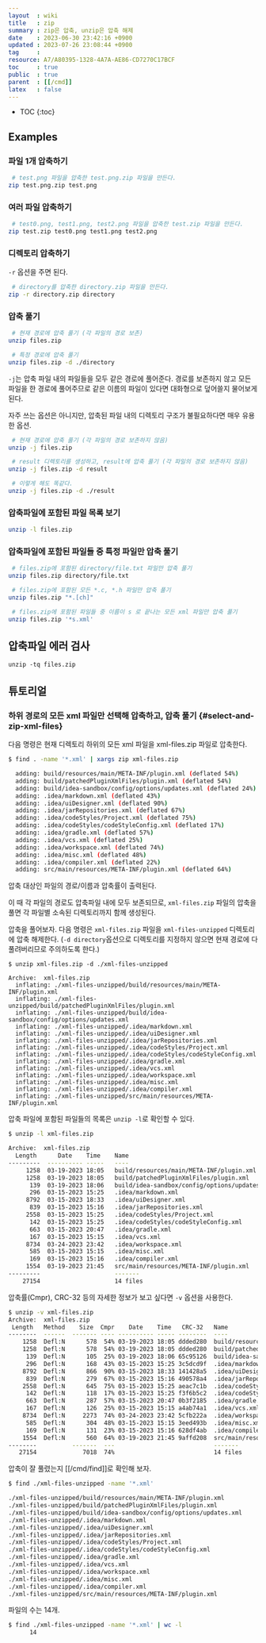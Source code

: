 ```yaml
---
layout  : wiki
title   : zip
summary : zip은 압축, unzip은 압축 해제
date    : 2023-06-30 23:42:16 +0900
updated : 2023-07-26 23:08:44 +0900
tag     : 
resource: A7/A80395-1328-4A7A-AE86-CD7270C17BCF
toc     : true
public  : true
parent  : [[/cmd]]
latex   : false
---
```

* TOC
{:toc}

## Examples

### 파일 1개 압축하기

```bash
 # test.png 파일을 압축한 test.png.zip 파일을 만든다.
zip test.png.zip test.png
```

### 여러 파일 압축하기

```bash
 # test0.png, test1.png, test2.png 파일을 압축한 test.zip 파일을 만든다.
zip test.zip test0.png test1.png test2.png
```

### 디렉토리 압축하기

`-r` 옵션을 주면 된다.

```bash
 # directory를 압축한 directory.zip 파일을 만든다.
zip -r directory.zip directory
```

### 압축 풀기

```bash
 # 현재 경로에 압축 풀기 (각 파일의 경로 보존)
unzip files.zip

 # 특정 경로에 압축 풀기
unzip files.zip -d ./directory
```

`-j`는 압축 파일 내의 파일들을 모두 같은 경로에 풀어준다.
경로를 보존하지 않고 모든 파일을 한 경로에 풀어주므로 같은 이름의 파일이 있다면 대화형으로 덮어쓸지 물어보게 된다.

자주 쓰는 옵션은 아니지만, 압축된 파일 내의 디렉토리 구조가 불필요하다면 매우 유용한 옵션.

```bash
 # 현재 경로에 압축 풀기 (각 파일의 경로 보존하지 않음)
unzip -j files.zip

 # result 디렉토리를 생성하고, result에 압축 풀기 (각 파일의 경로 보존하지 않음)
unzip -j files.zip -d result

 # 이렇게 해도 똑같다.
unzip -j files.zip -d ./result
```

### 압축파일에 포함된 파일 목록 보기

```bash
unzip -l files.zip
```

### 압축파일에 포함된 파일들 중 특정 파일만 압축 풀기

```bash
 # files.zip에 포함된 directory/file.txt 파일만 압축 풀기
unzip files.zip directory/file.txt

 # files.zip에 포함된 모든 *.c, *.h 파일만 압축 풀기
unzip files.zip "*.[ch]"

 # files.zip에 포함된 파일들 중 이름이 s 로 끝나는 모든 xml 파일만 압축 풀기
unzip files.zip '*s.xml'
```

## 압축파일 에러 검사

```
unzip -tq files.zip
```

## 튜토리얼

### 하위 경로의 모든 xml 파일만 선택해 압축하고, 압축 풀기 {#select-and-zip-xml-files}

다음 명령은 현재 디렉토리 하위의 모든 xml 파일을 xml-files.zip 파일로 압축한다.

```bash
$ find . -name '*.xml' | xargs zip xml-files.zip

  adding: build/resources/main/META-INF/plugin.xml (deflated 54%)
  adding: build/patchedPluginXmlFiles/plugin.xml (deflated 54%)
  adding: build/idea-sandbox/config/options/updates.xml (deflated 24%)
  adding: .idea/markdown.xml (deflated 43%)
  adding: .idea/uiDesigner.xml (deflated 90%)
  adding: .idea/jarRepositories.xml (deflated 67%)
  adding: .idea/codeStyles/Project.xml (deflated 75%)
  adding: .idea/codeStyles/codeStyleConfig.xml (deflated 17%)
  adding: .idea/gradle.xml (deflated 57%)
  adding: .idea/vcs.xml (deflated 25%)
  adding: .idea/workspace.xml (deflated 74%)
  adding: .idea/misc.xml (deflated 48%)
  adding: .idea/compiler.xml (deflated 22%)
  adding: src/main/resources/META-INF/plugin.xml (deflated 64%)
```

압축 대상인 파일의 경로/이름과 압축률이 출력된다.

이 때 각 파일의 경로도 압축파일 내에 모두 보존되므로, `xml-files.zip` 파일의 압축을 풀면 각 파일별 소속된 디렉토리까지 함께 생성된다.

압축을 풀어보자. 다음 명령은 `xml-files.zip` 파일을 `xml-files-unzipped` 디렉토리에 압축 해제한다.
(`-d directory`옵션으로 디렉토리를 지정하지 않으면 현재 경로에 다 풀려버리므로 주의하도록 한다.)

```
$ unzip xml-files.zip -d ./xml-files-unzipped

Archive:  xml-files.zip
  inflating: ./xml-files-unzipped/build/resources/main/META-INF/plugin.xml  
  inflating: ./xml-files-unzipped/build/patchedPluginXmlFiles/plugin.xml  
  inflating: ./xml-files-unzipped/build/idea-sandbox/config/options/updates.xml  
  inflating: ./xml-files-unzipped/.idea/markdown.xml  
  inflating: ./xml-files-unzipped/.idea/uiDesigner.xml  
  inflating: ./xml-files-unzipped/.idea/jarRepositories.xml  
  inflating: ./xml-files-unzipped/.idea/codeStyles/Project.xml  
  inflating: ./xml-files-unzipped/.idea/codeStyles/codeStyleConfig.xml  
  inflating: ./xml-files-unzipped/.idea/gradle.xml  
  inflating: ./xml-files-unzipped/.idea/vcs.xml  
  inflating: ./xml-files-unzipped/.idea/workspace.xml  
  inflating: ./xml-files-unzipped/.idea/misc.xml  
  inflating: ./xml-files-unzipped/.idea/compiler.xml  
  inflating: ./xml-files-unzipped/src/main/resources/META-INF/plugin.xml  
```

압축 파일에 포함된 파일들의 목록은 `unzip -l`로 확인할 수 있다.

```bash
$ unzip -l xml-files.zip

Archive:  xml-files.zip
  Length      Date    Time    Name
---------  ---------- -----   ----
     1258  03-19-2023 18:05   build/resources/main/META-INF/plugin.xml
     1258  03-19-2023 18:05   build/patchedPluginXmlFiles/plugin.xml
      139  03-19-2023 18:06   build/idea-sandbox/config/options/updates.xml
      296  03-15-2023 15:25   .idea/markdown.xml
     8792  03-15-2023 18:33   .idea/uiDesigner.xml
      839  03-15-2023 15:16   .idea/jarRepositories.xml
     2558  03-15-2023 15:25   .idea/codeStyles/Project.xml
      142  03-15-2023 15:25   .idea/codeStyles/codeStyleConfig.xml
      663  03-15-2023 20:47   .idea/gradle.xml
      167  03-15-2023 15:15   .idea/vcs.xml
     8734  03-24-2023 23:42   .idea/workspace.xml
      585  03-15-2023 15:15   .idea/misc.xml
      169  03-15-2023 15:16   .idea/compiler.xml
     1554  03-19-2023 21:45   src/main/resources/META-INF/plugin.xml
---------                     -------
    27154                     14 files
```

압축률(Cmpr), CRC-32 등의 자세한 정보가 보고 싶다면 `-v` 옵션을 사용한다.

```bash
$ unzip -v xml-files.zip 
Archive:  xml-files.zip
 Length   Method    Size  Cmpr    Date    Time   CRC-32   Name
--------  ------  ------- ---- ---------- ----- --------  ----
    1258  Defl:N      578  54% 03-19-2023 18:05 ddded280  build/resources/main/META-INF/plugin.xml
    1258  Defl:N      578  54% 03-19-2023 18:05 ddded280  build/patchedPluginXmlFiles/plugin.xml
     139  Defl:N      105  25% 03-19-2023 18:06 65c95126  build/idea-sandbox/config/options/updates.xml
     296  Defl:N      168  43% 03-15-2023 15:25 3c5dcd9f  .idea/markdown.xml
    8792  Defl:N      866  90% 03-15-2023 18:33 141428a5  .idea/uiDesigner.xml
     839  Defl:N      279  67% 03-15-2023 15:16 490578a4  .idea/jarRepositories.xml
    2558  Defl:N      645  75% 03-15-2023 15:25 aeac7c1b  .idea/codeStyles/Project.xml
     142  Defl:N      118  17% 03-15-2023 15:25 f3f6b5c2  .idea/codeStyles/codeStyleConfig.xml
     663  Defl:N      287  57% 03-15-2023 20:47 0b3f2185  .idea/gradle.xml
     167  Defl:N      126  25% 03-15-2023 15:15 a4ab74a1  .idea/vcs.xml
    8734  Defl:N     2273  74% 03-24-2023 23:42 5cfb222a  .idea/workspace.xml
     585  Defl:N      304  48% 03-15-2023 15:15 3eed493b  .idea/misc.xml
     169  Defl:N      131  23% 03-15-2023 15:16 628df4ab  .idea/compiler.xml
    1554  Defl:N      560  64% 03-19-2023 21:45 9affd208  src/main/resources/META-INF/plugin.xml
--------          -------  ---                            -------
   27154             7018  74%                            14 files
```

압축이 잘 풀렸는지 [[/cmd/find]]로 확인해 보자.

```bash
$ find ./xml-files-unzipped -name '*.xml'

./xml-files-unzipped/build/resources/main/META-INF/plugin.xml
./xml-files-unzipped/build/patchedPluginXmlFiles/plugin.xml
./xml-files-unzipped/build/idea-sandbox/config/options/updates.xml
./xml-files-unzipped/.idea/markdown.xml
./xml-files-unzipped/.idea/uiDesigner.xml
./xml-files-unzipped/.idea/jarRepositories.xml
./xml-files-unzipped/.idea/codeStyles/Project.xml
./xml-files-unzipped/.idea/codeStyles/codeStyleConfig.xml
./xml-files-unzipped/.idea/gradle.xml
./xml-files-unzipped/.idea/vcs.xml
./xml-files-unzipped/.idea/workspace.xml
./xml-files-unzipped/.idea/misc.xml
./xml-files-unzipped/.idea/compiler.xml
./xml-files-unzipped/src/main/resources/META-INF/plugin.xml
```

파일의 수는 14개.

```bash
$ find ./xml-files-unzipped -name '*.xml' | wc -l
      14
```

